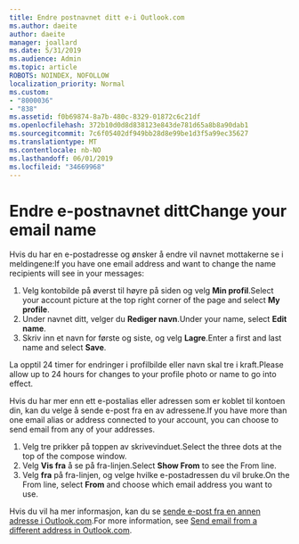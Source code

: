 ```yaml
---
title: Endre postnavnet ditt e-i Outlook.com
ms.author: daeite
author: daeite
manager: joallard
ms.date: 5/31/2019
ms.audience: Admin
ms.topic: article
ROBOTS: NOINDEX, NOFOLLOW
localization_priority: Normal
ms.custom:
- "8000036"
- "838"
ms.assetid: f0b69874-8a7b-480c-8329-01872c6c21df
ms.openlocfilehash: 372b10d0d8d838123e843de781d65a8b8a90dab1
ms.sourcegitcommit: 7c6f05402df949bb28d8e99be1d3f5a99ec35627
ms.translationtype: MT
ms.contentlocale: nb-NO
ms.lasthandoff: 06/01/2019
ms.locfileid: "34669968"
---
```

# <a name="change-your-email-name"></a><span data-ttu-id="52374-102">Endre e-postnavnet ditt</span><span class="sxs-lookup"><span data-stu-id="52374-102">Change your email name</span></span>

<span data-ttu-id="52374-103">Hvis du har en e-postadresse og ønsker å endre vil navnet mottakerne se i meldingene:</span><span class="sxs-lookup"><span data-stu-id="52374-103">If you have one email address and want to change the name recipients will see in your messages:</span></span>
  
1. <span data-ttu-id="52374-104">Velg kontobilde på øverst til høyre på siden og velg **Min profil**.</span><span class="sxs-lookup"><span data-stu-id="52374-104">Select your account picture at the top right corner of the page and select **My profile**.</span></span>
1. <span data-ttu-id="52374-105">Under navnet ditt, velger du **Rediger navn**.</span><span class="sxs-lookup"><span data-stu-id="52374-105">Under your name, select **Edit name**.</span></span>
1. <span data-ttu-id="52374-106">Skriv inn et navn for første og siste, og velg **Lagre**.</span><span class="sxs-lookup"><span data-stu-id="52374-106">Enter a first and last name and select **Save**.</span></span>

<span data-ttu-id="52374-107">La opptil 24 timer for endringer i profilbilde eller navn skal tre i kraft.</span><span class="sxs-lookup"><span data-stu-id="52374-107">Please allow up to 24 hours for changes to your profile photo or name to go into effect.</span></span>
  
<span data-ttu-id="52374-108">Hvis du har mer enn ett e-postalias eller adressen som er koblet til kontoen din, kan du velge å sende e-post fra en av adressene.</span><span class="sxs-lookup"><span data-stu-id="52374-108">If you have more than one email alias or address connected to your account, you can choose to send email from any of your addresses.</span></span>
  
1. <span data-ttu-id="52374-109">Velg tre prikker på toppen av skrivevinduet.</span><span class="sxs-lookup"><span data-stu-id="52374-109">Select the three dots at the top of the compose window.</span></span>
1. <span data-ttu-id="52374-110">Velg **Vis fra** å se på fra-linjen.</span><span class="sxs-lookup"><span data-stu-id="52374-110">Select **Show From** to see the From line.</span></span>
1. <span data-ttu-id="52374-111">Velg **fra** på fra-linjen, og velge hvilke e-postadressen du vil bruke.</span><span class="sxs-lookup"><span data-stu-id="52374-111">On the From line, select **From** and choose which email address you want to use.</span></span>

<span data-ttu-id="52374-112">Hvis du vil ha mer informasjon, kan du se [sende e-post fra en annen adresse i Outlook.com](https://go.microsoft.com/fwlink/p/?linkid=2001701&amp;clcid=0x409).</span><span class="sxs-lookup"><span data-stu-id="52374-112">For more information, see [Send email from a different address in Outlook.com](https://go.microsoft.com/fwlink/p/?linkid=2001701&amp;clcid=0x409).</span></span>